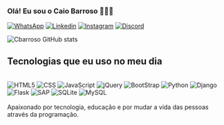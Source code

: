 ### Olá! Eu sou o Caio Barroso 🧑🏻‍💻

[![WhatsApp](	https://img.shields.io/badge/WhatsApp-25D366?style=for-the-badge&logo=whatsapp&logoColor=white)](https://wa.link/3ho114)
[![Linkedin](https://img.shields.io/badge/LinkedIn-0077B5?style=for-the-badge&logo=linkedin&logoColor=white)]("href.com.br")
[![Instagram](https://img.shields.io/badge/Instagram-E4405F?style=for-the-badge&logo=instagram&logoColor=white)]("href2.com.br")
[![Discord](https://img.shields.io/badge/Discord-7289DA?style=for-the-badge&logo=discord&logoColor=white)]("href2.com.br")



![Cbarroso GitHub stats](https://github-readme-stats.vercel.app/api?username=CBarrosoBRRJ&show_icons=true&theme=dracula)


## Tecnologias que eu uso no meu dia
<div style='display: inline_block'> <br/>
    <img aling="center" alt= "HTML5"src="https://img.shields.io/badge/HTML5-E34F26?style=for-the-badge&logo=html5&logoColor=white">
    <img aling="center" alt= "CSS"src="https://img.shields.io/badge/CSS3-1572B6?style=for-the-badge&logo=css3&logoColor=white">
    <img aling="center" alt= "JavaScript"src="https://img.shields.io/badge/JavaScript-323330?style=for-the-badge&logo=javascript&logoColor=F7DF1E">
    <img aling="center" alt= "jQuery"src="https://img.shields.io/badge/jQuery-0769AD?style=for-the-badge&logo=jquery&logoColor=white">
    <img aling="center" alt= "BootStrap"src="https://img.shields.io/badge/Bootstrap-563D7C?style=for-the-badge&logo=bootstrap&logoColor=white">
    <img aling="center" alt= "Python"src="https://img.shields.io/badge/Python-14354C?style=for-the-badge&logo=python&logoColor=white">    
    <img aling="center" alt= "Django"src="https://img.shields.io/badge/Django-092E20?style=for-the-badge&logo=django&logoColor=white">
    <img aling="center" alt= "Flask"src="https://img.shields.io/badge/Flask-000000?style=for-the-badge&logo=flask&logoColor=white">
    <img aling="center" alt= "SAP"src="https://img.shields.io/badge/SAP-0FAAFF?style=for-the-badge&logo=sap&logoColor=white">
    <img aling="center" alt= "SQLite"src="https://img.shields.io/badge/SQLite-07405E?style=for-the-badge&logo=sqlite&logoColor=white">
    <img aling="center" alt= "MySQL"src="https://img.shields.io/badge/MySQL-00000F?style=for-the-badge&logo=mysql&logoColor=white">
     
</div>

<br>
Apaixonado por tecnologia, educação e por mudar a vida das pessoas através da programação.
